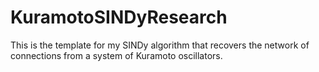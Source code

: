 # KuramotoSINDyResearch
This is the template for my SINDy algorithm that recovers the network of connections from a system of Kuramoto oscillators. 
